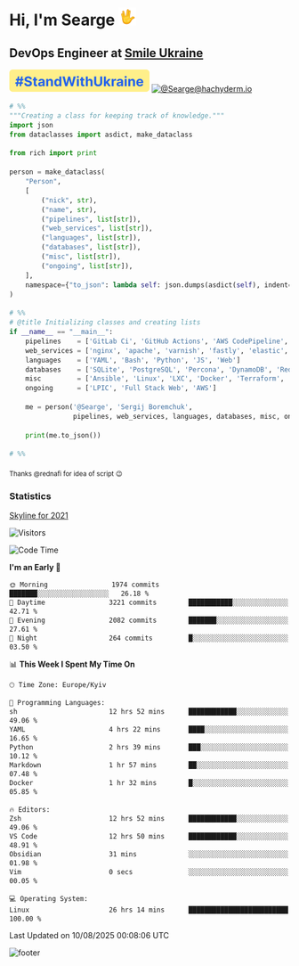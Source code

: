 # Hi, I'm Searge <img src="images/vulcan.webp" style="display: inline-block; margin: 0; height: 2rem" alt="Vulcan salute" />

## DevOps Engineer at [Smile Ukraine](https://smile-ukraine.com/en)

[![Stand With Ukraine](https://raw.githubusercontent.com/vshymanskyy/StandWithUkraine/main/badges/StandWithUkraine.svg)](https://stand-with-ukraine.pp.ua)
<a rel="me" href="https://hachyderm.io/@Searge">![@Searge@hachyderm.io](https://img.shields.io/badge/-@Searge-%232B90D9?logo=mastodon&logoColor=white)</a>

```python
# %%
"""Creating a class for keeping track of knowledge."""
import json
from dataclasses import asdict, make_dataclass

from rich import print

person = make_dataclass(
    "Person",
    [
        ("nick", str),
        ("name", str),
        ("pipelines", list[str]),
        ("web_services", list[str]),
        ("languages", list[str]),
        ("databases", list[str]),
        ("misc", list[str]),
        ("ongoing", list[str]),
    ],
    namespace={"to_json": lambda self: json.dumps(asdict(self), indent=4)},
)

# %%
# @title Initializing classes and creating lists
if __name__ == "__main__":
    pipelines    = ['GitLab Ci', 'GitHub Actions', 'AWS CodePipeline', 'Jenkins']
    web_services = ['nginx', 'apache', 'varnish', 'fastly', 'elastic', 'solr']
    languages    = ['YAML', 'Bash', 'Python', 'JS', 'Web']
    databases    = ['SQLite', 'PostgreSQL', 'Percona', 'DynamoDB', 'Redis']
    misc         = ['Ansible', 'Linux', 'LXC', 'Docker', 'Terraform', 'AWS']
    ongoing      = ['LPIC', 'Full Stack Web', 'AWS']

    me = person('@Searge', 'Sergij Boremchuk',
                pipelines, web_services, languages, databases, misc, ongoing)

    print(me.to_json())

# %%

```

<sub>Thanks @rednafi for idea of script :wink:</sub>

### Statistics

[Skyline for 2021](https://skyline.github.com/Searge/2021)

![Visitors](https://komarev.com/ghpvc/?username=searge&label=Profile%20views&color=0e75b6&style=flat) 
<!--START_SECTION:waka-->
![Code Time](http://img.shields.io/badge/Code%20Time-3%2C652%20hrs%2026%20mins-blue)

**I'm an Early 🐤** 

```text
🌞 Morning                1974 commits        ███████░░░░░░░░░░░░░░░░░░   26.18 % 
🌆 Daytime                3221 commits        ███████████░░░░░░░░░░░░░░   42.71 % 
🌃 Evening                2082 commits        ███████░░░░░░░░░░░░░░░░░░   27.61 % 
🌙 Night                  264 commits         █░░░░░░░░░░░░░░░░░░░░░░░░   03.50 % 
```


📊 **This Week I Spent My Time On** 

```text
🕑︎ Time Zone: Europe/Kyiv

💬 Programming Languages: 
sh                       12 hrs 52 mins      ████████████░░░░░░░░░░░░░   49.06 % 
YAML                     4 hrs 22 mins       ████░░░░░░░░░░░░░░░░░░░░░   16.65 % 
Python                   2 hrs 39 mins       ███░░░░░░░░░░░░░░░░░░░░░░   10.12 % 
Markdown                 1 hr 57 mins        ██░░░░░░░░░░░░░░░░░░░░░░░   07.48 % 
Docker                   1 hr 32 mins        █░░░░░░░░░░░░░░░░░░░░░░░░   05.85 % 

🔥 Editors: 
Zsh                      12 hrs 52 mins      ████████████░░░░░░░░░░░░░   49.06 % 
VS Code                  12 hrs 50 mins      ████████████░░░░░░░░░░░░░   48.91 % 
Obsidian                 31 mins             ░░░░░░░░░░░░░░░░░░░░░░░░░   01.98 % 
Vim                      0 secs              ░░░░░░░░░░░░░░░░░░░░░░░░░   00.05 % 

💻 Operating System: 
Linux                    26 hrs 14 mins      █████████████████████████   100.00 % 
```


 Last Updated on 10/08/2025 00:08:06 UTC
<!--END_SECTION:waka-->

![footer](https://capsule-render.vercel.app/api?type=waving&color=gradient&customColorList=14,21&height=82&section=footer)

